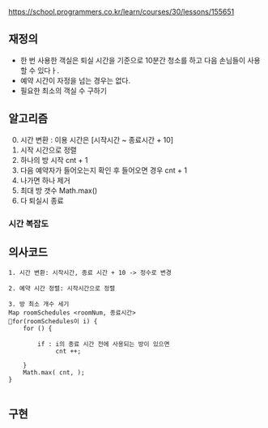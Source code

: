 https://school.programmers.co.kr/learn/courses/30/lessons/155651

## 재정의
- 한 번 사용한 객실은 퇴실 시간을 기준으로 10분간 청소를 하고 다음 손님들이 사용할 수 있다ㅏ.
- 예약 시간이 자정을 넘는 경우는 없다.
- 필요한 최소의 객실 수 구하기


## 알고리즘
0. 시간 변환 : 이용 시간은 [시작시간 ~ 종료시간 + 10]
1. 시작 시간으로 정렬
2. 하나의 방 시작 cnt + 1
3. 다음 예약자가 들어오는지 확인 후 들어오면 경우 cnt + 1
4. 나가면 하나 제거
5. 최대 방 갯수 Math.max()
6. 다 퇴실시 종료



### 시간 복잡도

## 의사코드
```
1. 시간 변환: 시작시간, 종료 시간 + 10 -> 정수로 변경

2. 예약 시간 정렬: 시작시간으로 정렬

3. 방 최소 개수 세기
Map roomSchedules <roomNum, 종료시간>
for(roomSchedules이 i) {
    for () {

        if : i의 종료 시간 전에 사용되는 방이 있으면
             cnt ++;
        
    }
    Math.max( cnt, );
}


```


## 구현
